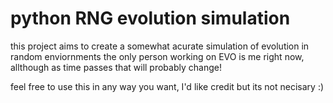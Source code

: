 # python RNG evolution simulation 

this project aims to create a somewhat acurate simulation of evolution in random enviornments
the only person working on EVO is me right now, allthough as time passes that will probably change! 

feel free to use this in any way you want, I'd like credit but its not necisary :) 
